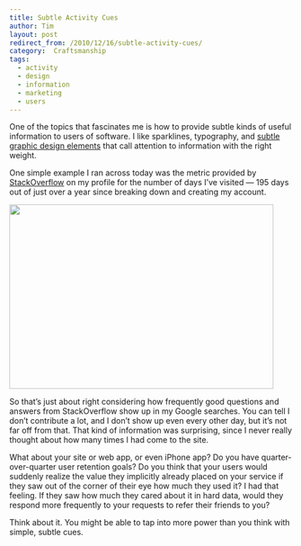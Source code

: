 ```yaml
---
title: Subtle Activity Cues
author: Tim
layout: post
redirect_from: /2010/12/16/subtle-activity-cues/
category:  Craftsmanship
tags:
  - activity
  - design
  - information
  - marketing
  - users
---
```

One of the topics that fascinates me is how to provide subtle kinds of useful information to users of software. I like sparklines, typography, and [subtle graphic design elements][1] that call attention to information with the right weight.

One simple example I ran across today was the metric provided by [StackOverflow][2] on my profile for the number of days I&#8217;ve visited &#8212; 195 days out of just over a year since breaking down and creating my account.

[<img src="http://timshadel.com/wp-content/uploads/2010/12/stack-overflow-profile.png" alt="" title="stack-overflow-profile" width="470" height="328" class="aligncenter size-full wp-image-335" />][3]

So that&#8217;s just about right considering how frequently good questions and answers from StackOverflow show up in my Google searches. You can tell I don&#8217;t contribute a lot, and I don&#8217;t show up even every other day, but it&#8217;s not far off from that. That kind of information was surprising, since I never really thought about how many times I had come to the site.

What about your site or web app, or even iPhone app? Do you have quarter-over-quarter user retention goals? Do you think that your users would suddenly realize the value they implicitly already placed on your service if they saw out of the corner of their eye how much they used it? I had that feeling. If they saw how much they cared about it in hard data, would they respond more frequently to your requests to refer their friends to you?

Think about it. You might be able to tap into more power than you think with simple, subtle cues.

 [1]: http://37signals.com/svn/posts/1952-i-gave-a-talk-on-ui-fundamentals-for-programmers
 [2]: http://stackoverflow.com
 [3]: http://stackoverflow.com/users/179391/tim-shadel
